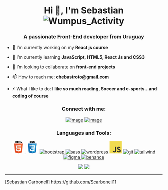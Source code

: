 <h1 align="center">Hi 👋, I'm Sebastian <img src="https://cdn3.emoji.gg/emojis/8357-wumpus-activity.png" width="64px" height="64px" alt="Wumpus_Activity"></h1> 
<h3 align="center">A passionate Front-End developer from Uruguay</h3>

- 🔭 I’m currently working on my **React js course**

- 🌱 I’m currently learning **JavaScript, HTML5, React Js and CSS3**

- 👯 I’m looking to collaborate on **front-end projects**

- 📫 How to reach me: **chebastroto@gmail.com**

- ⚡ What I like to do: **I like so much reading, Soccer and e-sports...and coding of course**

<h3 align="center">Connect with me:</h3>
<div align="center">

[![image](https://img.shields.io/badge/LinkedIn-0077B5?style=for-the-badge&logo=linkedin&logoColor=white)](https://www.linkedin.com/in/sebastian-carbonell-349650246/)
[![image](https://img.shields.io/badge/Gmail-D14836?style=for-the-badge&logo=gmail&logoColor=white)](mailto:chebastroto@gmail.com)
  
</div>

<h3 align="center">Languages and Tools:</h3>

<p align="center"> 
  <a href="https://www.w3.org/html/" target="_blank"> 
    <img src="https://raw.githubusercontent.com/devicons/devicon/master/icons/html5/html5-original-wordmark.svg" alt="html5" width="40" height="40"/> 
  </a>
  
  <a href="https://www.w3schools.com/css/" target="_blank"> 
    <img src="https://raw.githubusercontent.com/devicons/devicon/master/icons/css3/css3-original-wordmark.svg" alt="css3" width="40" height="40"/> 
  </a> 
  
  <a href="https://getbootstrap.com" target="_blank">
    <img src="https://cdn.jsdelivr.net/gh/devicons/devicon/icons/bootstrap/bootstrap-original-wordmark.svg" alt="bootstrap" width="40" height="40" />
  </a>

  <a href="https://sass-lang.com" target="_blank">
    <img src="https://cdn.jsdelivr.net/gh/devicons/devicon/icons/sass/sass-original.svg" alt="sass" width="40" height="40" />
  </a>
  
  <a href="https://wordpress.com" target="_blank">
    <img src="https://cdn.jsdelivr.net/gh/devicons/devicon/icons/wordpress/wordpress-original.svg" alt="wordpress" width="40" height="40" />       
  </a>        
  
  <a href="https://developer.mozilla.org/en-US/docs/Web/JavaScript" target="_blank"> 
    <img src="https://raw.githubusercontent.com/devicons/devicon/master/icons/javascript/javascript-original.svg" alt="javascript" width="40" height="40"/> 
  </a> 
  
  <a href="https://git-scm.com/" target="_blank"> 
    <img src="https://www.vectorlogo.zone/logos/git-scm/git-scm-icon.svg" alt="git" width="40" height="40"/> 
  </a>

  <a href="https://git-scm.com/" target="_blank"> 
    <img src="https://cdn.jsdelivr.net/gh/devicons/devicon/icons/tailwindcss/tailwindcss-plain.svg" alt="tailwind" width="40" height="40"/> 
  </a>
  
  <a href="https://git-scm.com/" target="_blank"> 
    <img src="https://cdn.jsdelivr.net/gh/devicons/devicon/icons/figma/figma-original.svg" alt="figma" width="40" height="40"/> 
  </a>

  <a href="https://git-scm.com/" target="_blank"> 
    <img src="https://cdn.jsdelivr.net/gh/devicons/devicon/icons/behance/behance-original.svg" alt="behance" width="40" height="40"/> 
  </a>
</p>

<p align= "center">
  <img height= "150" src="https://github-readme-stats.vercel.app/api?username=Scarbonell11&theme=react&show_icons=true&include_all_commits=true" />
  <img height= "150" src="https://github-readme-stats.vercel.app/api/top-langs/?username=Scarbonell11&theme=react&layout=compact" />
</p>

------

[Sebastian Carbonell] https://github.com/Scarbonell11
